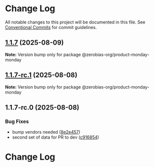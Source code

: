 # Change Log

All notable changes to this project will be documented in this file.
See [Conventional Commits](https://conventionalcommits.org) for commit guidelines.

## [1.1.7](https://github.com/zerobias-org/product/compare/@zerobias-org/product-monday-monday@1.1.7-rc.1...@zerobias-org/product-monday-monday@1.1.7) (2025-08-09)

**Note:** Version bump only for package @zerobias-org/product-monday-monday





## [1.1.7-rc.1](https://github.com/zerobias-org/product/compare/@zerobias-org/product-monday-monday@1.1.7-rc.0...@zerobias-org/product-monday-monday@1.1.7-rc.1) (2025-08-08)

**Note:** Version bump only for package @zerobias-org/product-monday-monday





## 1.1.7-rc.0 (2025-08-08)


### Bug Fixes

* bump vendors needed ([8e2e457](https://github.com/zerobias-org/product/commit/8e2e457e0b5d7141a05e8f2c178bc2854f2b7178))
* second set of data for PR to dev ([c916854](https://github.com/zerobias-org/product/commit/c916854bcf229b1c2042ffdea18472d66a061aaf))





# Change Log
